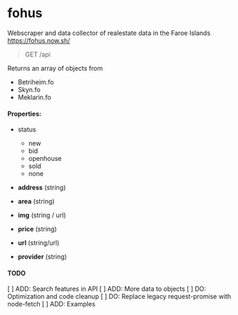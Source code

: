 # fohus

Webscraper and data collector of realestate data in the Faroe Islands
https://fohus.now.sh/

> GET /api

Returns an array of objects from

* Betriheim.fo
* Skyn.fo
* Meklarin.fo

#### Properties:

* status

  * new
  * bid
  * openhouse
  * sold
  * none

* **address** (string)
* **area** (string)
* **img** (string / url)
* **price** (string)
* **url** (string/url)
* **provider** (string)

#### TODO
[ ] ADD: Search features in API
[ ] ADD: More data to objects
[ ] DO: Optimization and code cleanup
[ ] DO: Replace legacy request-promise with node-fetch
[ ] ADD: Examples

 
